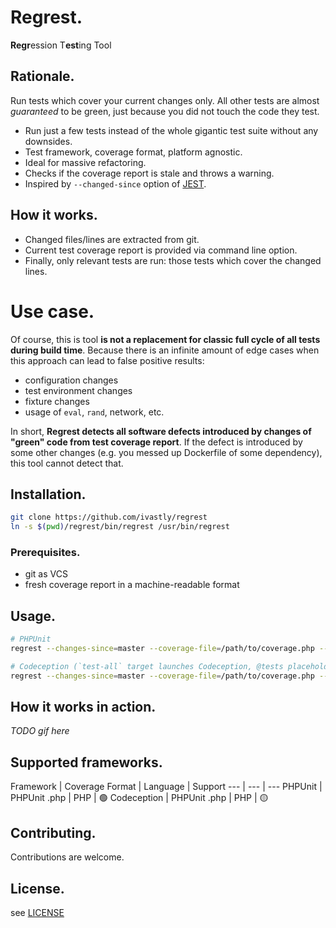 # Regrest.
**Regr**ession T**est**ing Tool

## Rationale.
Run tests which cover your current changes only. 
All other tests are almost _guaranteed_ to be green, just because you did not touch the code they test.

* Run just a few tests instead of the whole gigantic test suite without any downsides.
* Test framework, coverage format, platform agnostic.
* Ideal for massive refactoring.
* Checks if the coverage report is stale and throws a warning.
* Inspired by `--changed-since` option of [JEST](https://jestjs.io/docs/en/cli#--changedsince).

## How it works.
* Changed files/lines are extracted from git.
* Current test coverage report is provided via command line option.
* Finally, only relevant tests are run: those tests which cover the changed lines. 

# Use case.
Of course, this is tool **is not a replacement for classic full cycle of all tests during build time**.
Because there is an infinite amount of edge cases when this approach can lead to false positive results:
* configuration changes
* test environment changes
* fixture changes
* usage of `eval`, `rand`, network, etc.

In short, **Regrest detects all software defects introduced by changes of "green" code from test coverage report**.
If the defect is introduced by some other changes (e.g. you messed up Dockerfile of some dependency), this tool cannot detect that.

## Installation.
```bash
git clone https://github.com/ivastly/regrest
ln -s $(pwd)/regrest/bin/regrest /usr/bin/regrest
```

### Prerequisites.
* git as VCS
* fresh coverage report in a machine-readable format


## Usage.
```bash
# PHPUnit
regrest --changes-since=master --coverage-file=/path/to/coverage.php --command="vendor/bin/phpunit @tests test" --framework="phpunit"

# Codeception (`test-all` target launches Codeception, @tests placeholder is replaced on-the-fly by the actual list of tests to run)
regrest --changes-since=master --coverage-file=/path/to/coverage.php --command="make tests-all @tests" --framework="codeception"
```

## How it works in action.
*TODO gif here*

## Supported frameworks.
Framework | Coverage Format | Language | Support
--- | --- | ---
PHPUnit | PHPUnit .php | PHP | 🟢
Codeception | PHPUnit .php | PHP | 🟡 

## Contributing.
Contributions are welcome.

## License.
see [LICENSE](/LICENSE)
